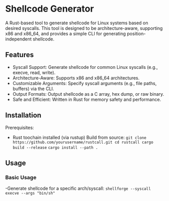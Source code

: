 # Shellcode Generator

A Rust-based tool to generate shellcode for Linux systems based on desired syscalls. This tool is designed to be architecture-aware, supporting x86 and x86_64, and provides a simple CLI for generating position-independent shellcode.

## Features

- Syscall Support: Generate shellcode for common Linux syscalls (e.g., execve, read, write).
- Architecture-Aware: Supports x86 and x86_64 architectures.
- Customizable Arguments: Specify syscall arguments (e.g., file paths, buffers) via the CLI.
- Output Formats: Output shellcode as a C array, hex dump, or raw binary.
- Safe and Efficient: Written in Rust for memory safety and performance.

## Installation

Prerequisites:
- Rust toochain installed (via rustup)
Build from source:
`
git clone https://github.com/yourusername/rustcall.git
cd rustcall
cargo build --release
`
`cargo install --path .`
## Usage
### Basic Usage
-Generate shellcode for a specific arch/syscall:
`shellforge --syscall execve --args "bin/sh"`
